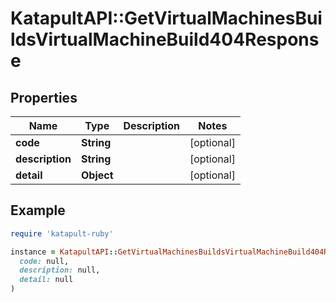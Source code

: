 # KatapultAPI::GetVirtualMachinesBuildsVirtualMachineBuild404Response

## Properties

| Name | Type | Description | Notes |
| ---- | ---- | ----------- | ----- |
| **code** | **String** |  | [optional] |
| **description** | **String** |  | [optional] |
| **detail** | **Object** |  | [optional] |

## Example

```ruby
require 'katapult-ruby'

instance = KatapultAPI::GetVirtualMachinesBuildsVirtualMachineBuild404Response.new(
  code: null,
  description: null,
  detail: null
)
```

